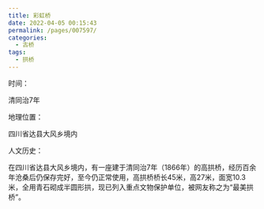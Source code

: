 ```yaml
---
title: 彩虹桥
date: 2022-04-05 00:15:43
permalink: /pages/007597/
categories:
  - 古桥
tags:
  - 拱桥 
---
```

时间：

清同治7年

地理位置：

四川省达县大风乡境内

人文历史：

在四川省达县大风乡境内，有一座建于清同治7年（1866年）的高拱桥，经历百余年沧桑后仍保存完好，至今仍正常使用，高拱桥桥长45米，高27米，面宽10.3米，全用青石砌成半圆形拱，现已列入重点文物保护单位，被网友称之为“最美拱桥”。
